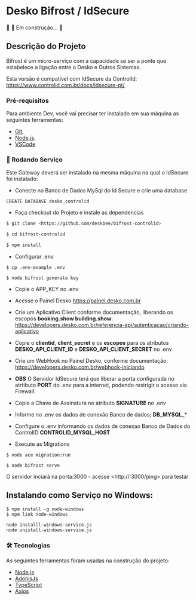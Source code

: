 # Desko Bifrost / IdSecure

🚧  🚀 Em construção...  🚧

## Descrição do Projeto

Bifrost é um micro-serviço com a capacidade se ser a ponte que estabelece a ligação entre o Desko e Outros Sistemas.

Esta versão é compatível com IdSecure da ControlId: https://www.controlid.com.br/docs/idsecure-pt/

### Pré-requisitos

Para ambiente Dev, você vai precisar ter instalado em sua máquina as seguintes ferramentas:
- [Git](https://git-scm.com),
- [Node.js](https://nodejs.org/en/). 
- [VSCode](https://code.visualstudio.com/)

### 🎲 Rodando Serviço

Este Gateway deverá ser instalado na mesma máquina na qual o IdSecure foi instalado:

- Conecte no Banco de Dados MySql  do Id Secure e crie uma database
```
CREATE DATABASE desko_controlid
```

- Faça checkout do Projeto e instale as dependencias

```bash
$ git clone <https://github.com/deskbee/bifrost-controlid>

$ cd bifrost-controlid

$ npm install
```

- Configurar .env
```
$ cp .env-example .env

$ node bifrost generate key
```

- Copie o APP_KEY no .env
- Acesse o Painel Desko https://painel.desko.com.br
- Crie um Aplicativo Client conforme documentação, liberando os escopos **booking.show building.show**: https://developers.desko.com.br/referencia-api/autenticacao/criando-aplicativo
- Copie o **clientid**, **client_secret** e os **escopos** para os atributos **DESKO_API_CLIENT_ID** e **DESKO_API_CLIENT_SECRET** no .env
- Crie um WebHook no Painel Desko, conforme documentação: https://developers.desko.com.br/webhook-iniciando

- **OBS** O Servidor IdSecure terá que liberar a porta configurada no atrtibuto **PORT** do .env para a internet, podendo restrigir o acesso via Firewall.

- Copie a Chave de Assinatura no atributo **SIGNATURE** no .env

- Informe no .env os dados de conexão Banco de dados; **DB_MYSQL_***

- Configure o .env informando os dados de conexao Banco de Dados do ControlID **CONTROLID_MYSQL_HOST**

- Execute as Migrations
```
$ node ace migration:run
```

```
$ node bifrost serve
```

O servidor inciará na porta:3000 - acesse <http://<ip da maquina>:3000/ping> para testar


## Instalando como Serviço no Windows:

```
$ npm install -g node-windows
$ npm link node-windows

node installl-windows-service.js
node unistall-windows-service.js
```

### 🛠 Tecnologias

As seguintes ferramentas foram usadas na construção do projeto:

- [Node.js](https://nodejs.org/en/)
- [AdonisJs](https://adonisjs.com/)
- [TypeScript](https://www.typescriptlang.org/)
- [Axios](https://github.com/axios/axios)

